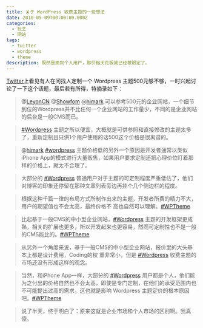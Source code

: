 ```yaml
---
title: 关于 WordPress 收费主题的一些想法
date: 2010-05-09T00:00:00.000Z
categories:
  - 玩艺
  - 网站
tags:
  - twitter
  - wordpress
  - theme
description: 既然是面向个人用户，那价格天花板就已经被限定了。
---
```

[Twitter](http://twitter.com)上看见有人在问找人定制一个 Wordpress 主题500元够不够，一时兴起讨论了一下这个话题，最后若有所得，特摘录如下：  

> @[LeyonCN](http://twitter.com/LeyonCN) @[Showfom](http://twitter.com/Showfom) @[himark](http://twitter.com/himark) 可以参考500元的企业网站，一个细节到位的Wordpress并不比任何一个企业网站的工作量少，不同的是企业网站的后台是一般CMS而已。

  

> [#Wordpress](http://twitter.com/search?q=%23Wordpress "#Wordpress") 主题之所以便宜，大概就是可供参照和直接修改的主题太多了，重新定制且只供1个用户使用的话500这个价格是很离谱的。

  

> @[himark](http://twitter.com/himark) [#wordpress](http://twitter.com/search?q=%23wordpress "#wordpress") 主题价格低的另外一个原因是开发者通常以类似iPhone App的模式进行大量贩售，如果用户要求定制还把心理价位盯着那样的价格上，就太不合理了。

  

> 大部分的 [#Wordpress](http://twitter.com/search?q=%23Wordpress "#Wordpress") 普通用户对于主题的可定制程度严重低估了，他们对博客的印象还停留在那种文章列表旁边再挂个几个侧边栏的程度。

  

> 根据这种千篇一律的布局方式所制作出来的主题，开发者所费的精力不大，用户的期望值也不会太高，最终价格不 高也自然可以理解。[#WPTheme](http://twitter.com/search?q=%23WPTheme "#WPTheme")

  

> 比起基于一般CMS的中小型企业网站，[#Wordpress](http://twitter.com/search?q=%23Wordpress "#Wordpress") 主题的开发框架更成熟，相关的扩展也更多，所以开发起来也更容易，然而可定制性也不是一般的CMS能比的。[#WPTheme](http://twitter.com/search?q=%23WPTheme "#WPTheme")

  

> 从另外一个角度来说，基于一般CMS的中小型企业网站，报价里的大头基本上都是设计费用，Coding的权 重非常小，但是 [#Wordpress](http://twitter.com/search?q=%23Wordpress "#Wordpress") 收费主题的市场还没有形成这样的观念。

  

> 当然，和iPhone App一样，大部分的 [#Wordpress](http://twitter.com/search?q=%23Wordpress "#Wordpress") 用户都是个人，他们能为之付出的价格自然也不会太高，即使是专门定制，在他们的承受范围内也不可能提出过高的需求，这也就是影响 Wordpress 主题定价的根本原因吧。[#WPTheme](http://twitter.com/search?q=%23WPTheme "#WPTheme")

  

> 说了半天，终于明白了：原来这就是企业市场和个人市场的区别啊。我真傻。  
